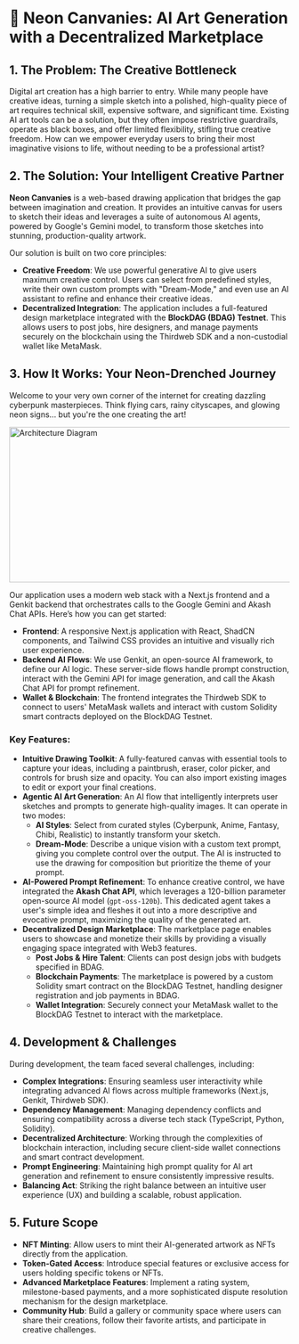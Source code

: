 # 🎨 Neon Canvanies: AI Art Generation with a Decentralized Marketplace

## 1. The Problem: The Creative Bottleneck

Digital art creation has a high barrier to entry. While many people have creative ideas, turning a simple sketch into a polished, high-quality piece of art requires technical skill, expensive software, and significant time. Existing AI art tools can be a solution, but they often impose restrictive guardrails, operate as black boxes, and offer limited flexibility, stifling true creative freedom. How can we empower everyday users to bring their most imaginative visions to life, without needing to be a professional artist?

## 2. The Solution: Your Intelligent Creative Partner

**Neon Canvanies** is a web-based drawing application that bridges the gap between imagination and creation. It provides an intuitive canvas for users to sketch their ideas and leverages a suite of autonomous AI agents, powered by Google's Gemini model, to transform those sketches into stunning, production-quality artwork.

Our solution is built on two core principles:
*   **Creative Freedom**: We use powerful generative AI to give users maximum creative control. Users can select from predefined styles, write their own custom prompts with "Dream-Mode," and even use an AI assistant to refine and enhance their creative ideas.
*   **Decentralized Integration**: The application includes a full-featured design marketplace integrated with the **BlockDAG (BDAG) Testnet**. This allows users to post jobs, hire designers, and manage payments securely on the blockchain using the Thirdweb SDK and a non-custodial wallet like MetaMask.

## 3. How It Works: Your Neon-Drenched Journey

Welcome to your very own corner of the internet for creating dazzling cyberpunk masterpieces. Think flying cars, rainy cityscapes, and glowing neon signs... but you're the one creating the art!

<img width="512" height="279" alt="Architecture Diagram" src="https://github.com/user-attachments/assets/09b5760c-bc68-4ae1-822a-df35b5d10a78" />

Our application uses a modern web stack with a Next.js frontend and a Genkit backend that orchestrates calls to the Google Gemini and Akash Chat APIs. Here’s how you can get started:

*   **Frontend**: A responsive Next.js application with React, ShadCN components, and Tailwind CSS provides an intuitive and visually rich user experience.
*   **Backend AI Flows**: We use Genkit, an open-source AI framework, to define our AI logic. These server-side flows handle prompt construction, interact with the Gemini API for image generation, and call the Akash Chat API for prompt refinement.
*   **Wallet & Blockchain**: The frontend integrates the Thirdweb SDK to connect to users' MetaMask wallets and interact with custom Solidity smart contracts deployed on the BlockDAG Testnet.

### Key Features:

*   **Intuitive Drawing Toolkit**: A fully-featured canvas with essential tools to capture your ideas, including a paintbrush, eraser, color picker, and controls for brush size and opacity. You can also import existing images to edit or export your final creations.
*   **Agentic AI Art Generation**: An AI flow that intelligently interprets user sketches and prompts to generate high-quality images. It can operate in two modes:
    *   **AI Styles**: Select from curated styles (Cyberpunk, Anime, Fantasy, Chibi, Realistic) to instantly transform your sketch.
    *   **Dream-Mode**: Describe a unique vision with a custom text prompt, giving you complete control over the output. The AI is instructed to use the drawing for composition but prioritize the theme of your prompt.
*   **AI-Powered Prompt Refinement**: To enhance creative control, we have integrated the **Akash Chat API**, which leverages a 120-billion parameter open-source AI model (`gpt-oss-120b`). This dedicated agent takes a user's simple idea and fleshes it out into a more descriptive and evocative prompt, maximizing the quality of the generated art.
*   **Decentralized Design Marketplace**: The marketplace page enables users to showcase and monetize their skills by providing a visually engaging space integrated with Web3 features.
    *   **Post Jobs & Hire Talent**: Clients can post design jobs with budgets specified in BDAG.
    *   **Blockchain Payments**: The marketplace is powered by a custom Solidity smart contract on the BlockDAG Testnet, handling designer registration and job payments in BDAG.
    *   **Wallet Integration**: Securely connect your MetaMask wallet to the BlockDAG Testnet to interact with the marketplace.

## 4. Development & Challenges

During development, the team faced several challenges, including:
*   **Complex Integrations**: Ensuring seamless user interactivity while integrating advanced AI flows across multiple frameworks (Next.js, Genkit, Thirdweb SDK).
*   **Dependency Management**: Managing dependency conflicts and ensuring compatibility across a diverse tech stack (TypeScript, Python, Solidity).
*   **Decentralized Architecture**: Working through the complexities of blockchain interaction, including secure client-side wallet connections and smart contract development.
*   **Prompt Engineering**: Maintaining high prompt quality for AI art generation and refinement to ensure consistently impressive results.
*   **Balancing Act**: Striking the right balance between an intuitive user experience (UX) and building a scalable, robust application.

## 5. Future Scope

*   **NFT Minting**: Allow users to mint their AI-generated artwork as NFTs directly from the application.
*   **Token-Gated Access**: Introduce special features or exclusive access for users holding specific tokens or NFTs.
*   **Advanced Marketplace Features**: Implement a rating system, milestone-based payments, and a more sophisticated dispute resolution mechanism for the design marketplace.
*   **Community Hub**: Build a gallery or community space where users can share their creations, follow their favorite artists, and participate in creative challenges.
